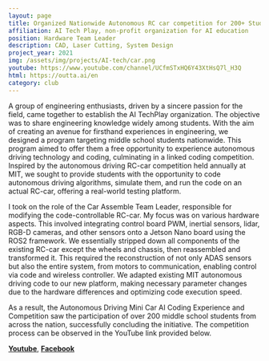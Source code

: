 ```yaml
---
layout: page
title: Organized Nationwide Autonomous RC car competition for 200+ Students
affiliation: AI Tech Play, non-profit organization for AI education
position: Hardware Team Leader
description: CAD, Laser Cutting, System Design
project_year: 2021
img: /assets/img/projects/AI-tech/car.png
youtube: https://www.youtube.com/channel/UCfmSTxHQ6Y43XtHsQ7l_H3Q
html: https://outta.ai/en
category: club
---
```


A group of engineering enthusiasts, driven by a sincere passion for the field, came together to establish the AI TechPlay organization. The objective was to share engineering knowledge widely among students. With the aim of creating an avenue for firsthand experiences in engineering, we designed a program targeting middle school students nationwide. This program aimed to offer them a free opportunity to experience autonomous driving technology and coding, culminating in a linked coding competition. Inspired by the autonomous driving RC-car competition held annually at MIT, we sought to provide students with the opportunity to code autonomous driving algorithms, simulate them, and run the code on an actual RC-car, offering a real-world testing platform.

I took on the role of the Car Assemble Team Leader, responsible for modifying the code-controllable RC-car. My focus was on various hardware aspects. This involved integrating control board PWM, inertial sensors, lidar, RGB-D cameras, and other sensors onto a Jetson Nano board using the ROS2 framework. We essentially stripped down all components of the existing RC-car except the wheels and chassis, then reassembled and transformed it. This required the reconstruction of not only ADAS sensors but also the entire system, from motors to communication, enabling control via code and wireless controller. We adapted existing MIT autonomous driving code to our new platform, making necessary parameter changes due to the hardware differences and optimizing code execution speed.

As a result, the Autonomous Driving Mini Car AI Coding Experience and Competition saw the participation of over 200 middle school students from across the nation, successfully concluding the initiative. The competition process can be observed in the YouTube link provided below.

[**Youtube**](https://www.youtube.com/channel/UCfmSTxHQ6Y43XtHsQ7l_H3Q), [**Facebook**](https://www.facebook.com/aitechplay/)

<div class="row">
    <img class="one" src="{{ site.baseurl }}/assets/img/projects/AI-tech/car.png" alt="" title="RC car"/>
    <img class="one" src="{{ site.baseurl }}/assets/img/projects/AI-tech/map.png" alt="" title="map"/>
    <img class="one" src="{{ site.baseurl }}/assets/img/projects/AI-tech/poster.png" alt="" title="poster"/>
</div>
